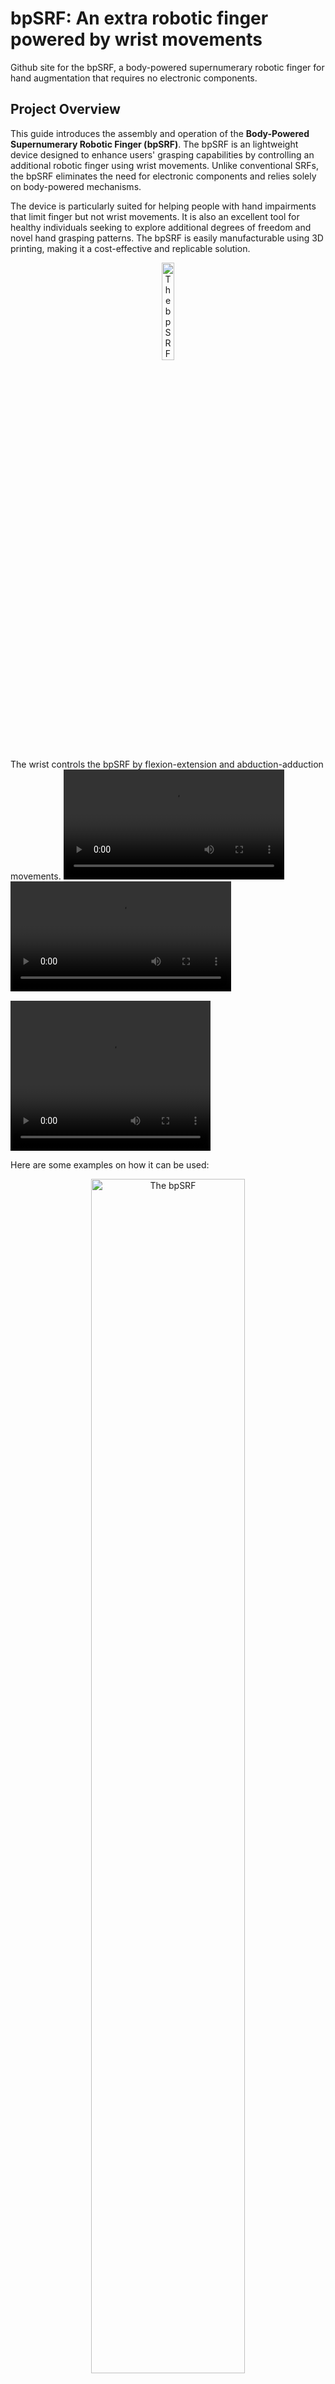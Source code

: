 # bpSRF: An extra robotic finger powered by wrist movements
 Github site for the bpSRF, a body-powered supernumerary robotic finger for hand augmentation that requires no electronic components.
## Project Overview
This guide introduces the assembly and operation of the **Body-Powered Supernumerary Robotic Finger (bpSRF)**. The bpSRF is an lightweight device designed to enhance users' grasping capabilities by controlling an additional robotic finger using wrist movements. Unlike conventional SRFs, the bpSRF eliminates the need for electronic components and relies solely on body-powered mechanisms. 

The device is particularly suited for helping people with hand impairments that limit finger but not wrist movements. It is also an excellent tool for healthy individuals seeking to explore additional degrees of freedom and novel hand grasping patterns. The bpSRF is easily manufacturable using 3D printing, making it a cost-effective and replicable solution.

<p align="center">
  <img src="Figures/Fig0_cover_2.png" alt="The bpSRF" width=20% height=auto;/>
</p>

The wrist controls the bpSRF by flexion-extension and abduction-adduction movements.
<video src="Videos/bpSRF_flex-ext.mp4" width=70% height=auto controls></video>
<video src="Videos/bpSRF_abd-add.mp4" width=70% height=auto controls></video>


<video width="320" height="240" controls>
  <source src="Videos/bpSRF_abd-add.mp4" type="video/mp4">
</video>


Here are some examples on how it can be used:

<p align="center">
  <img src="Figures/applications_bpSRF.png" alt="The bpSRF" width=70% height=auto;/>
</p>

## Folder structure
The STL files are organized into folders as follows:
- **Finger**
    * Proximal phalanx
    * Distal phalanx
    * Inner link
- **Wrist**
    * Wrist side brace 1
    * Wrist side brace 2
    * Wrist buckle
    * Wrist posterior brace
    * Wrist anterior brace + driving link (in one part)
    * Shaft collar
- **Palm support**
    * Available in S, M and L sizes
- **Cable tensioner**
- **Fingertip**
    * Fingertip mold part 1
    * Fingertip mold part 2
    * Fingertip mold base

These last fingertip files are optional. They can be used in case you wish to add a silicon rubber fingertip to the bpSRF. These parts were designed as a mold in which liquid silicon rubber can be poured. The resulting silicon rubber fingertip perfectly matches the shape of the bpSRFs distal phalanx.

The following figure shows the different components of the bpSRF. Although not shown, the finger's inner link is inside the proximal phalanx and will be shown in the assembly guide.


<p align="center">
  <img src="Figures/bpSRF_components.jpeg" alt="Components of the bpSRF"/>
</p>

Each folder contains the parts required for printing. Please print one piece from each file in the respective folders.

## Getting Started
### Download the Files
Clone the repository or download the zip file to access all the STL files:

```bash
git clone https://github.com/RenatoMio/bpSRF.git
```
## Parameters for 3D-printing

The following are the recommended specifications for 3D-printing:

* Layer height: 0.2 - 0.24 mm
* Infill: 15%
* Print speed: 60 mm/s
* Support structure: Tree with 0% density (contours only)

The recommended orientations for printing the parts are as follows:

* **Finger components**
<p align="center">
  <img src="Figures/Finger_print.png" alt="The bpSRF" width=40% height=auto;/>
</p>

* **Wrist components**

Take into account that the wrist anterior brace and driving link have a support blocker (shaded gray cube) to prevent the generation of support structures within internal tunnels, which would be impossible to remove.

<p align="center">
  <img src="Figures/Wrist_print_1.png" alt="The bpSRF" width=40% height=auto;/>
</p>

<p align="center">
  <img src="Figures/Wrist_print_2.png" alt="The bpSRF" width=40% height=auto;/>
</p>

* **Palm support**
<p align="center">
  <img src="Figures/Palm_print.png" alt="The bpSRF" width=30% height=auto;/>
</p>

A 3MF file containing the configurations and positions of the parts is available for rapid manufacturing on the Prusa MK3 printer. The print under the suggested parameters takes approximately 5.5 hours.

## Additional materials
To assemble the bpSRF, the following additional tools and materials are required.

### Tools

* Cutting pliers
* Needle-nose pliers
* Metal File Set
* Soldering iron
* Super glue

### 4. Materials
* 3D-printed components for the bpSRF (as listed in the folder structure)
<p align="center">
  <img src="Figures/printed_components.jpg" alt="The bpSRF" width=60% height=auto;/>
</p>

* Velcro straps:
    * 1.2 cm width and about 21 cm in length
    * 3.5 cm width and about 9 cm in length
* ⌀ 2.5 mm aluminum (or other metal) pins for joints in the following quantities and lengths:
    * 5 x 33 mm
    * 1 x 17 mm
    * 1 x 14 mm
    * 2 x 8 mm
* ⌀ 2 mm elastic wire
* ⌀ 0.25 mm rigid nylon wire
* OPTIONAL: Platinum silicone RTV-A20 A&B (or similar) for the fingertip.

<p align="center">
  <img src="Figures/additional_components.jpg" alt="The bpSRF" width=40% height=auto;/>
</p>

## Step-by-Step assembly instructions

### 1. Finger

Use the 8 mm pin to secure the inner link to the upper-most axis of the distal phalanx. Then, with the help of a soldering iron, we can slightly melt the plastic around the hole where the pin was inserted to prevent it from slipping out. Any other method to fixate it axially should also work.

<p align="center">
  <img src="Figures/step1_finger_1.png" alt="The bpSRF" width=40% height=auto;/>
</p>

<p align="center">
  <img src="Figures/step1_finger_2.png" alt="The bpSRF" width=40% height=auto;/>
</p>

Then, use the 17 mm pin to connect the distal phalanx with the proximal phalanx. We again ensure they do not slip by using a soldering iron to seal the hole. Another alternative to secure the shafts is to apply a drop of super glue.

<p align="center">
  <img src="Figures/step1_finger_3.png" alt="The bpSRF" width=40% height=auto;/>
</p>

<p align="center">
  <img src="Figures/step1_finger_4.png" alt="The bpSRF" width=40% height=auto;/>
</p>

Once assembled, verify that both phalanges and the inner link slide smoothly against each other, without any significant friction.

Is best to try the assembly without glueing first and, if there was any high friction between surfaces, these should be smoothed using the metal files.

### 2. Wrist bracelet

Next, attach the finger to the wrist using the 17 mm and 8 mm pins. The longer pin joins the proximal phalanx while the shorter connects the inner link to the palm.

<p align="center">
  <img src="Figures/step2_wrist_1.png" alt="The bpSRF" width=40% height=auto;/>
</p>
<p align="center">
  <img src="Figures/step2_wrist_2.png" alt="The bpSRF" width=40% height=auto;/>
</p>

For the wrist braces, we will use the 33 mm pins. First, we connect the wrist buckle to the wrist anterior brace by passing the pin through the hole located at the bottom of the pieces.

<p align="center">
  <img src="Figures/step2_wrist_3.png" alt="The bpSRF" width=40% height=auto;/>
</p>

Before attaching the other wrist braces, pass the rigid nylon wire through the sphere of the wrist anterior brace and through the wrist side brace 1. Then, pass the pin through the hole to connect the wrist side brace 1 to the wrist anterior brace.
Next, add the wrist side brace 2 to the connection by passing the rigid nylon wire through it. Then, pass the pin through the hole to secure it.

Finally, attach the wrist posterior brace to the entire assembly by passing the rigid nylon wire through and securing it with the pin through the hole.

<p align="center">
  <img src="Figures/step2_wrist_4.png" alt="The bpSRF" width=40% height=auto;/>
</p>

Using the 3.5 cm Velcro strap, pass it through the hole of the wrist posterior brace and sew it to ensure it is securely fixed.

<p align="center">
  <img src="Figures/step2_wrist_5.png" alt="The bpSRF" width=40% height=auto;/>
</p>

<p align="center">
  <img src="Figures/step2_wrist_6.png" alt="The bpSRF" width=40% height=auto;/>
</p>

### 3. Palm support

The palm support holds the cable tensioner for the nylon cable and needs to be fixed to the wrist’s anterior brace.

<p align="center">
  <img src="Figures/step3_palm_1.png" alt="The bpSRF" width=40% height=auto;/>
</p>

<p align="center">
  <img src="Figures/step3_palm_2.png" alt="The bpSRF" width=40% height=auto;/>
</p>

The shaft collar is placed on the outer surface of the rotational axis of the palm support, to prevent it from moving axially.

<p align="center">
  <img src="Figures/step3_palm_3.png" alt="The bpSRF" width=40% height=auto;/>
</p>

<p align="center">
  <img src="Figures/step3_palm_4.png" alt="The bpSRF" width=40% height=auto;/>
</p>

Using the 1.2cm-width Velcro strap, glue or sew it onto the slot on the side of the palm support to secure that end.

<p align="center">
  <img src="Figures/step3_palm_5.png" alt="The bpSRF" width=40% height=auto;/>
</p>

### 4. Securing the elastic wire

Tie the ⌀2mm elastic wire at the tip of the distal phalanx. Once it is securely tied, we pass it through the upper holes of the distal and proximal phalanx.  
In the wrist anterior brace, you will find a hole through which the elastic wire should be passed and tied to ensure it is secure. The elastic wire should be stretched enough to allow the finger to return to its initial position.

<p align="center">
  <img src="Figures/step4_wire_1.png" alt="The bpSRF" width=60% height=auto;/>
</p>

Similarly, we tie the rigid nylon wire at the tip, then pass it through the lower holes of the distal and proximal phalanx, respectively.

<p align="center">
  <img src="Figures/step4_wire_2.png" alt="The bpSRF" width=60% height=auto;/>
</p>


### 5. Securing the rigid nylon

The ⌀0.25mm rigid nylon wire that drives the finger flexion must be connected to the cable tensioner. Tie it with at least 3 knots to ensure it stays secure. The remaining length between the cable tensioner and the exit point of the nylon wire from the wrist posterior brace should be at least greater than 8 cm. This length depends on the size of the hand.

<p align="center">
  <img src="Figures/step5_nylon.png" alt="The bpSRF" width=60% height=auto;/>
</p>

### Extra: Add a silicon rubber fingertip

The silicone mix is prepared by mixing around 6 grams of both components of the RTV-A20 silicone in a 50/50 ratio. Once mixed, these components will solidify in less than an hour. Note that other liquid silicone rubbers, such as those that use a catalyst for solidifying, would also work.

Using a plastic stick or any similar tool, the silicone is stretched to remove air bubbles and then poured into the mold.

<p align="center">
  <img src="Figures/step6_silicon_1.png" alt="The bpSRF" width=40% height=auto;/>
</p>

Both sides of the mold should enclose the mold base, shaped after the SRF's finger. After pouring the material, the parts are secured using zip ties and left to rest for 45 minutes. Finally, the mold is removed, and it is placed onto the finger of the bpSRF.

<p align="center">
  <img src="Figures/step6_silicon_2.png" alt="The bpSRF" width=50% height=auto;/>
</p>

After solidifying, the fingertip can be removed from the mold. The fingertip should be placed over the top of the finger’s distal phalanx to add compliance and added friction. This helps prevent slipping during object grasping.
<p align="center">
  <img src="Figures/step6_silicon_3.png" alt="The bpSRF" width=50% height=auto;/>
</p>

That's it! You can start wearing and trying out the bpSRF. Some cable tensioning or tweaking might still be needed.

<!---
## Contributors

This project was a collaborative effort. Below is a summary of contributions:

- **Renato Mio**: Project conceptualisation, co-developing of the design, experimental protocols design, and data analysis.
- **Alyssa N. Maguina**: Co-developing of the design, conducting of experiments, and data analysis.
- **Sebastián Caballa**: Mechanical validation tests and analyses.

--->

## License

This project is licensed under the [Creative Commons Attribution-NonCommercial-ShareAlike 4.0 International License](https://creativecommons.org/licenses/by-nc-sa/4.0/).  
You are free to:
- Share: Copy and redistribute the material in any medium or format.
- Adapt: Remix, transform, and build upon the material.  

**Under the following terms**:
- **Attribution**: You must give appropriate credit, provide a link to the license, and indicate if changes were made.
- **NonCommercial**: You may not use the material for commercial purposes.
- **ShareAlike**: If you remix, transform, or build upon the material, you must distribute your contributions under the same license as the original.

For more details, see the full license text in the `LICENSE` file.

